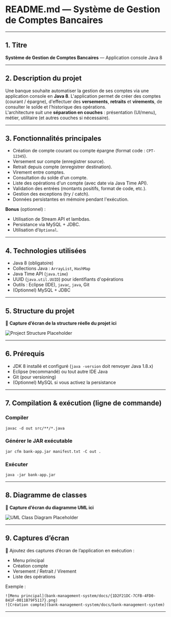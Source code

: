 # README.md — Système de Gestion de Comptes Bancaires

---

## 1. Titre  
**Système de Gestion de Comptes Bancaires** — Application console Java 8

---

## 2. Description du projet  
Une banque souhaite automatiser la gestion de ses comptes via une application console en **Java 8**. L'application permet de créer des comptes (courant / épargne), d'effectuer des **versements**, **retraits** et **virements**, de consulter le solde et l'historique des opérations.  
L'architecture suit une **séparation en couches** : présentation (UI/menu), métier, utilitaire (et autres couches si nécessaire).

---

## 3. Fonctionnalités principales
- Création de compte courant ou compte épargne (format code : `CPT-12345`).
- Versement sur compte (enregistrer source).
- Retrait depuis compte (enregistrer destination).
- Virement entre comptes.
- Consultation du solde d'un compte.
- Liste des opérations d'un compte (avec date via Java Time API).
- Validation des entrées (montants positifs, format de code, etc.).
- Gestion des exceptions (try / catch).
- Données persistantes en mémoire pendant l'exécution.

**Bonus** (optionnel) :
- Utilisation de Stream API et lambdas.
- Persistance via MySQL + JDBC.
- Utilisation d’`Optional`.

---

## 4. Technologies utilisées
- Java 8 (obligatoire)  
- Collections Java : `ArrayList`, `HashMap`  
- Java Time API (`java.time`)  
- UUID (`java.util.UUID`) pour identifiants d'opérations  
- Outils : Eclipse (IDE), `javac`, `java`, Git  
- (Optionnel) MySQL + JDBC  

---

## 5. Structure du projet  
📸 **Capture d’écran de la structure réelle du projet ici**  

![Project Structure Placeholder](./bank-management-system/docs/{D0612DD7-84BF-4555-B3F4-CA4C7BE7FEE4}.png)

---

## 6. Prérequis
- JDK 8 installé et configuré (`java -version` doit renvoyer Java 1.8.x)  
- Eclipse (recommandé) ou tout autre IDE Java  
- Git (pour versioning)  
- (Optionnel) MySQL si vous activez la persistance  

---

## 7. Compilation & exécution (ligne de commande)
### Compiler
```
javac -d out src/**/*.java
```

### Générer le JAR exécutable
```
jar cfm bank-app.jar manifest.txt -C out .
```

### Exécuter
```
java -jar bank-app.jar
```

---

## 8. Diagramme de classes  
📸 **Capture d’écran du diagramme UML ici**  

![UML Class Diagram Placeholder](./bank-management-system/docs/{716E5930-C621-4DF9-BFB8-64D03F238A85}.png)

---

## 9. Captures d’écran  
📸 Ajoutez des captures d’écran de l’application en exécution :  

- Menu principal  
- Création compte  
- Versement / Retrait / Virement  
- Liste des opérations  

Exemple :  
```
![Menu principal](bank-management-system/docs/{1D2F21DC-7CFB-4FD0-841F-0011B79F5117}.png)
![Création compte](bank-management-system/docs/bank-management-system)

```

---


